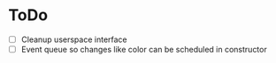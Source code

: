 # ToDo

- [ ] Cleanup userspace interface
- [ ] Event queue so changes like color can be scheduled in constructor